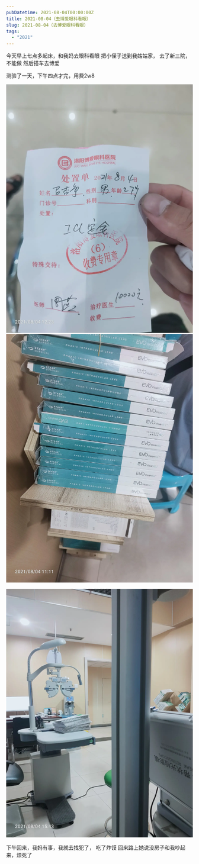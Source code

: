 ```yaml
---
pubDatetime: 2021-08-04T00:00:00Z
title: 2021-08-04（去博爱眼科看眼）
slug: 2021-08-04（去博爱眼科看眼）
tags:
  - "2021"
---
```


今天早上七点多起床，和我妈去眼科看眼
把小侄子送到我姑姑家，
去了新三院，不能做
然后搭车去博爱

测验了一天，下午四点才完，用费2w8

![](../../img/6904315-13ca615731178792.jpg)
![](../../img/6904315-6ba1656081d8e774.jpg)

![](../../img/6904315-c3cb79b44cd5aae8.jpg)

下午回来，我妈有事，我就去找犯了，
吃了炸馍
回来路上她说没房子和我吵起来，烦死了
